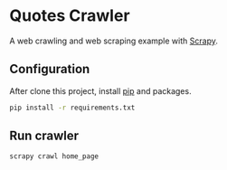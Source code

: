 # Quotes Crawler

A web crawling and web scraping example with [Scrapy](http://quotes.toscrape.com/).

## Configuration

After clone this project, install [pip](https://pip.pypa.io/en/stable/) and packages.

```bash
pip install -r requirements.txt
```


## Run crawler 

```bash
scrapy crawl home_page
```